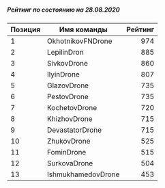 ##### Рейтинг по состоянию на 28.08.2020

Позиция|Имя команды|Рейтинг
---|---|---:
1|OkhotnikovFNDrone|974
2|LepilinDron|885
3|SivkovDrone|860
4|IlyinDrone|807
5|GlazovDrone|735
6|PestovDrone|735
7|KochetovDrone|720
8|KhizhovDrone|715
9|DevastatorDrone|715
10|ZhukovDrone|525
11|FominDrone|515
12|SurkovaDrone|504
13|IshmukhamedovDrone|453
